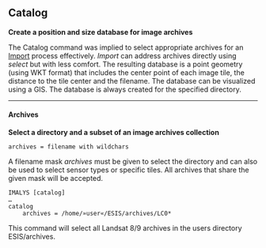 ## Catalog

**Create a position and size database for image archives**

The Catalog command was implied to select appropriate archives for an [Import](3:Import.md) process effectively. *Import* can address archives directly using *select* but with less comfort. The resulting database is a point geometry (using WKT format) that includes the center point of each image tile, the distance to the tile center and the filename. The database can be visualized using a GIS. The database is always created for the specified directory.

------

#### Archives

**Select a directory and a subset of an image archives collection**

`archives = filename with wildchars`

A filename mask *archives* must be given to select the directory and can also be used to select sensor types or specific tiles. All archives that share the given mask will be accepted. 

```
IMALYS [catalog]
…
catalog
	archives = /home/»user«/ESIS/archives/LC0*
```

This command will select all Landsat 8/9 archives in the users directory ESIS/archives.